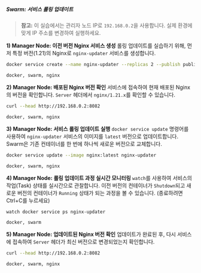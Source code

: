 ##### Swarm: 서비스 롤링 업데이트 #####

> **참고:** 이 실습에서는 관리자 노드 IP로 `192.168.0.2`을 사용합니다. 실제 환경에 맞게 IP 주소를 변경하여 실행하세요.

**1) Manager Node: 이전 버전 Nginx 서비스 생성**
롤링 업데이트를 실습하기 위해, 먼저 특정 버전(1.21)의 Nginx로 `nginx-updater` 서비스를 생성합니다.

```bash
docker service create --name nginx-updater --replicas 2 --publish published=8082,target=80 nginx:1.21
```

```tech
docker, swarm, nginx
```

**2) Manager Node: 배포된 Nginx 버전 확인**
서비스에 접속하여 현재 배포된 Nginx의 버전을 확인합니다. `Server` 헤더에서 `nginx/1.21.x`를 확인할 수 있습니다.

```bash
curl --head http://192.168.0.2:8082
```

```tech
docker, swarm, nginx
```

**3) Manager Node: 서비스 롤링 업데이트 실행**
`docker service update` 명령어를 사용하여 `nginx-updater` 서비스의 이미지를 `latest` 버전으로 업데이트합니다. Swarm은 기존 컨테이너를 한 번에 하나씩 새로운 버전으로 교체합니다.

```bash
docker service update --image nginx:latest nginx-updater
```

```tech
docker, swarm, nginx
```

**4) Manager Node: 롤링 업데이트 과정 실시간 모니터링**
`watch`를 사용하여 서비스의 작업(Task) 상태를 실시간으로 관찰합니다. 이전 버전의 컨테이너가 `Shutdown`되고 새로운 버전의 컨테이너가 `Running` 상태가 되는 과정을 볼 수 있습니다. (종료하려면 Ctrl+C를 누르세요)

```bash
watch docker service ps nginx-updater
```

```tech
docker, swarm
```

**5) Manager Node: 업데이트된 Nginx 버전 확인**
업데이트가 완료된 후, 다시 서비스에 접속하여 `Server` 헤더가 최신 버전으로 변경되었는지 확인합니다.

```bash
curl --head http://192.168.0.2:8082
```

```tech
docker, swarm, nginx
```
